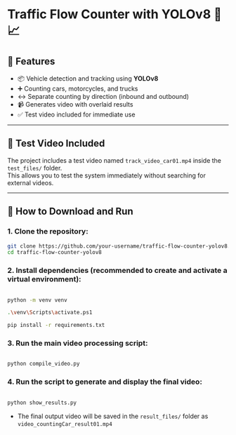 # Traffic Flow Counter with YOLOv8 🚗📈

## 📌 Features

- 📦 Vehicle detection and tracking using **YOLOv8**
- ➕ Counting cars, motorcycles, and trucks
- ↔️ Separate counting by direction (inbound and outbound)
- 📹 Generates video with overlaid results
- ✅ Test video included for immediate use

---

## 🎥 Test Video Included

The project includes a test video named `track_video_car01.mp4` inside the `test_files/` folder.  
This allows you to test the system immediately without searching for external videos.

---

## 🚀 How to Download and Run

### 1. Clone the repository:

```bash
git clone https://github.com/your-username/traffic-flow-counter-yolov8.git
cd traffic-flow-counter-yolov8
```

### 2. Install dependencies (recommended to create and activate a virtual environment):

```bash

python -m venv venv

.\venv\Scripts\activate.ps1

pip install -r requirements.txt

```

### 3. Run the main video processing script:

```bash

python compile_video.py

```

### 4. Run the script to generate and display the final video:

```bash

python show_results.py

```

- The final output video will be saved in the `result_files/` folder as `video_countingCar_result01.mp4`